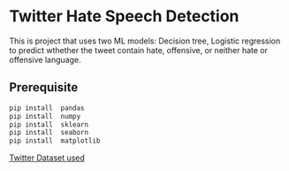 # Twitter Hate Speech Detection



This is project that uses two ML models: Decision tree, Logistic regression to predict wthether the tweet contain hate, offensive, or neither hate or offensive language.

## Prerequisite

```powershell
pip install  pandas
pip install  numpy
pip install  sklearn
pip install  seaborn
pip install  matplotlib
```
[Twitter Dataset used](https://drive.google.com/drive/u/0/mobile/folders/1uQiyJ_mDlOCcecMw7C-JYUs9bGnVJ_j8?usp=sharing&pli=1)
